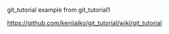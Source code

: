 git_tutorial example from git_tutorial1

<https://github.com/kenjiaiko/git_tutorial/wiki/git_tutorial>
